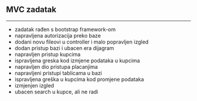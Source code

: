 ## MVC zadatak
---
- zadatak rađen s bootstrap framework-om
- napravljena autorizacija preko baze
- dodani novu fileovi u controller i malo popravljen izgled 
- dodan pristup bazi i ubacen era dijagram
- napravljen pristup kupcima
- ispravljena greska kod izmjene podataka u kupcima
- napravljen dio pristupa placanjima 
- napravljeni pristupi tablicama u bazi
- ispravljena greška u kupcima kod promjene podataka
- izmjenjen izgled
- ubacen search u kupce, ali ne radi